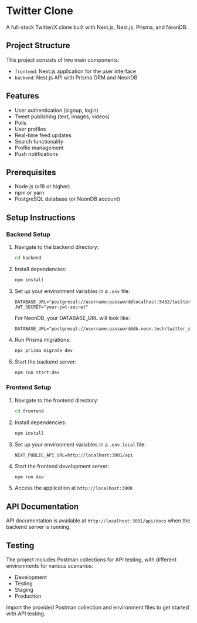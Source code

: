 # Twitter Clone

A full-stack Twitter/X clone built with Next.js, Nest.js, Prisma, and NeonDB.

## Project Structure

This project consists of two main components:

- `frontend`: Next.js application for the user interface
- `backend`: Nest.js API with Prisma ORM and NeonDB

## Features

- User authentication (signup, login)
- Tweet publishing (text, images, videos)
- Polls
- User profiles
- Real-time feed updates
- Search functionality
- Profile management
- Push notifications

## Prerequisites

- Node.js (v18 or higher)
- npm or yarn
- PostgreSQL database (or NeonDB account)

## Setup Instructions

### Backend Setup

1. Navigate to the backend directory:
   ```bash
   cd backend
   ```

2. Install dependencies:
   ```bash
   npm install
   ```

3. Set up your environment variables in a `.env` file:
   ```
   DATABASE_URL="postgresql://username:password@localhost:5432/twitter_clone"
   JWT_SECRET="your-jwt-secret"
   ```

   For NeonDB, your DATABASE_URL will look like:
   ```
   DATABASE_URL="postgresql://username:password@db.neon.tech/twitter_clone"
   ```

4. Run Prisma migrations:
   ```bash
   npx prisma migrate dev
   ```

5. Start the backend server:
   ```bash
   npm run start:dev
   ```

### Frontend Setup

1. Navigate to the frontend directory:
   ```bash
   cd frontend
   ```

2. Install dependencies:
   ```bash
   npm install
   ```

3. Set up your environment variables in a `.env.local` file:
   ```
   NEXT_PUBLIC_API_URL=http://localhost:3001/api
   ```

4. Start the frontend development server:
   ```bash
   npm run dev
   ```

5. Access the application at `http://localhost:3000`

## API Documentation

API documentation is available at `http://localhost:3001/api/docs` when the backend server is running.

## Testing

The project includes Postman collections for API testing, with different environments for various scenarios:
- Development
- Testing
- Staging
- Production

Import the provided Postman collection and environment files to get started with API testing. 